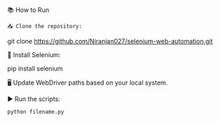 📚 How to Run

    📥 Clone the repository:

git clone https://github.com/Niranjan027/selenium-web-automation.git

🔧 Install Selenium:

pip install selenium

🖥️ Update WebDriver paths based on your local system.

▶️ Run the scripts:

    python filename.py
